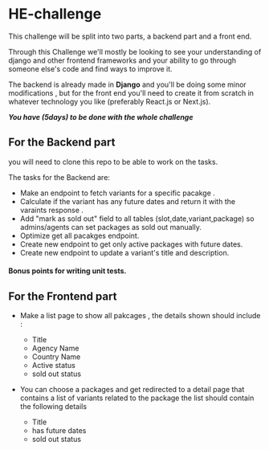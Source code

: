 # HE-challenge

This challenge will be split into two parts, a backend part and a front end.

Through this Challenge we'll mostly be looking to see your understanding of django and other frontend frameworks and your ability to go through someone else's code and find ways to improve it.

The backend is already made in **Django** and you'll be doing some minor modifications , but for the front end you'll need to create it from scratch in whatever technology you like (preferably React.js or Next.js).

***You have (5days) to be done with the whole challenge***

## For the Backend part 
you will need to clone this repo to be able to work on the tasks.

The tasks for the Backend are:
- Make an endpoint to fetch variants for a specific pacakge .
- Calculate if the variant has any future dates  and return it with the varaints response .
- Add "mark as sold out" field to all tables (slot,date,variant,package) so admins/agents can set packages as sold out manually.
- Optimize get all pacakges endpoint.
- Create new endpoint to get only active packages with future dates.
- Create new endpoint to update a variant's title and description.

#### **Bonus points for writing unit tests.**



## For the Frontend part 

- Make a list page to show all pakcages , the details shown should include :

    - Title
  - Agency Name
  - Country Name
  - Active status 
  - sold out status 

- You can choose a packages and get redirected to a detail page that contains a list of variants related to the package
  the list should contain the following details
    - Title
    - has future dates
    - sold out status
  
  
